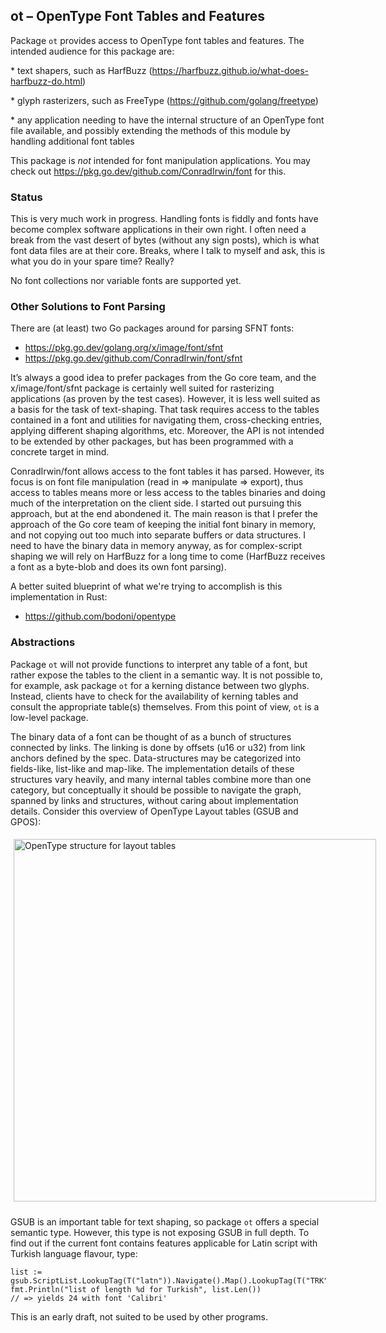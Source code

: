 
ot – OpenType Font Tables and Features
---------------------------------------

Package `ot` provides access to OpenType font tables and features.
The intended audience for this package are:

*︎ text shapers, such as HarfBuzz (<https://harfbuzz.github.io/what-does-harfbuzz-do.html>)

*︎ glyph rasterizers, such as FreeType (<https://github.com/golang/freetype>)

*︎ any application needing to have the internal structure of an OpenType font file available, and possibly extending the methods of this module by handling additional font tables 

This package is *not* intended for font manipulation applications. You may check out
<https://pkg.go.dev/github.com/ConradIrwin/font>
for this.

### Status

This is very much work in progress.
Handling fonts is fiddly and fonts have become complex software
applications in their own right. I often need a break from the vast desert of
bytes (without any sign posts), which is what font data files are at their core. Breaks,
where I talk to myself and ask, this is what you do in your spare time? Really?

 No font collections nor variable fonts are supported yet. 

### Other Solutions to Font Parsing

There are (at least) two Go packages around for parsing SFNT fonts:

* <https://pkg.go.dev/golang.org/x/image/font/sfnt>
* <https://pkg.go.dev/github.com/ConradIrwin/font/sfnt>

It’s always a good idea to prefer packages from the Go core team, and the
x/image/font/sfnt package is certainly well suited for rasterizing applications
(as proven by the test cases). However, it is less well suited as a basis for
the task of text-shaping. That task requires access to the tables contained in
a font and utilities for navigating them, cross-checking entries, applying different
shaping algorithms, etc. Moreover, the API is not intended to be extended by
other packages, but has been programmed with a concrete target in mind.

ConradIrwin/font allows access to the font tables it has parsed. However, its
focus is on font file manipulation (read in ⇒ manipulate ⇒ export), thus
access to tables means more or less access to the tables binaries and
doing much of the interpretation on the client side. I started out pursuing this
approach, but at the end abondened it. The main reason is that I
prefer the approach of the Go core team of keeping the initial font binary
in memory, and not copying out too much into separate buffers or data structures.
I need to have the binary data in memory anyway, as for complex-script shaping
we will rely on HarfBuzz for a long time to come (HarfBuzz receives a font
as a byte-blob and does its own font parsing).

A better suited blueprint of what we're trying to accomplish is this implementation
in Rust:

* https://github.com/bodoni/opentype

### Abstractions

Package `ot` will not provide functions to interpret any table of a font, but rather
expose the tables to the client in a semantic way. It is not possible to, for example, ask
package `ot` for a kerning distance between two glyphs. Instead, clients have to check
for the availability of kerning tables and consult the appropriate table(s)
themselves. From this point of view, `ot` is a low-level package.

The binary data of a font can be thought of as a bunch of structures
connected by links. The linking is done by offsets (u16 or u32) from link anchors
defined by the spec. Data-structures may be categorized into fields-like,
list-like and map-like. The implementation details of these structures vary
heavily, and many internal tables combine more than one category, but conceptually it
should be possible to navigate the graph, spanned by links and structures,
without caring about implementation details.
Consider this overview of OpenType Layout tables (GSUB and GPOS):

<div style="width:580px;padding:5px;padding-bottom:10px">
<img alt="OpenType structure for layout tables"
 src="http://npillmayer.github.io/img/OpenType-layout-table.svg"
 width="580px">
</div>

GSUB is an important table for text shaping, so package `ot` offers a special semantic type.
However, this type is not exposing GSUB in full depth.
To find out if the current font contains features applicable for Latin script with
Turkish language flavour, type:

    list := gsub.ScriptList.LookupTag(T("latn")).Navigate().Map().LookupTag(T("TRK")).Navigate().List()
    fmt.Println("list of length %d for Turkish", list.Len())
    // => yields 24 with font 'Calibri'

This is an early draft, not suited to be used by other programs.
